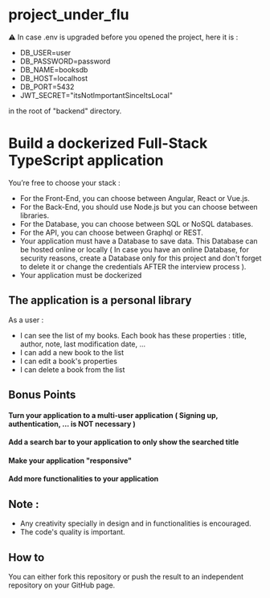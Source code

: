 # project_under_flu

⚠️ In case .env is upgraded before you opened the project, here it is :

- DB_USER=user
- DB_PASSWORD=password
- DB_NAME=booksdb
- DB_HOST=localhost
- DB_PORT=5432
- JWT_SECRET="itsNotImportantSinceItsLocal"

in the root of "backend" directory.

# Build a dockerized Full-Stack TypeScript application

You’re free to choose your stack :

- For the Front-End, you can choose between Angular, React or Vue.js.
- For the Back-End, you should use Node.js but you can choose between libraries.
- For the Database, you can choose between SQL or NoSQL databases.
- For the API, you can choose between Graphql or REST.
- Your application must have a Database to save data. This Database can be hosted online or locally ( In case you have an online Database, for security reasons, create a Database only for this project and don't forget to delete it or change the credentials AFTER the interview process ).
- Your application must be dockerized

## The application is a personal library

As a user :

- I can see the list of my books. Each book has these properties : title, author, note, last modification date, ...
- I can add a new book to the list
- I can edit a book's properties
- I can delete a book from the list

## Bonus Points

#### Turn your application to a multi-user application ( Signing up, authentication, ... is NOT necessary )

#### Add a search bar to your application to only show the searched title

#### Make your application "responsive"

#### Add more functionalities to your application

## Note :

- Any creativity specially in design and in functionalities is encouraged.
- The code's quality is important.

## How to

You can either fork this repository or push the result to an independent repository on your GitHub page.
